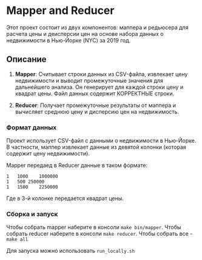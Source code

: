 # Mapper and Reducer

Этот проект состоит из двух компонентов: маппера и редьюсера для расчета цены и деисперсии цен на основе набора данных о недвижимости в Нью-Йорке (NYC) за 2019 год.

## Описание

1. **Mapper**: Считывает строки данных из CSV-файла, извлекает цену недвижимости и выводит промежуточные значения для дальнейшего анализа. Он генерирует для каждой строки цену и квадрат цены. Файл данных содержит КОРРЕКТНЫЕ строки.
   
2. **Reducer**: Получает промежуточные результаты от маппера и вычисляет среднюю цену и дисперсию цен на недвижимость.

### Формат данных

Проект использует CSV-файл с данными о недвижимости в Нью-Йорке. В частности, маппер извлекает данные из девятой колонки (которая содержит цену недвижимости).

Mapper передаед в Reducer данные в таком формате:

```csv
1	1000	1000000
1	500	250000
1	1500	2250000
```
Где в 3-й колонке передается квадрат цены.


### Сборка и запуск

Чтобы собрать mapper наберите в консоли `make bin/mapper`.
Чтобы собрать reducer наберите в консоли `make reducer`.
Чтобы собрать все - `make all`

Для запуска можно использовать `run_locally.sh`
